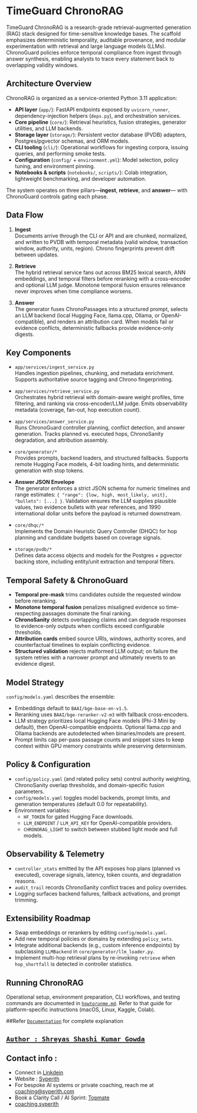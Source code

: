 # TimeGuard ChronoRAG

TimeGuard ChronoRAG is a research-grade retrieval-augmented generation (RAG)
stack designed for time-sensitive knowledge bases. The scaffold emphasizes
deterministic temporality, auditable provenance, and modular experimentation
with retrieval and large language models (LLMs). ChronoGuard policies enforce
temporal compliance from ingest through answer synthesis, enabling analysts to
trace every statement back to overlapping validity windows.

## Architecture Overview

ChronoRAG is organized as a service-oriented Python 3.11 application:

- **API layer** (`app/`): FastAPI endpoints exposed by `uvicorn_runner`,
  dependency-injection helpers (`deps.py`), and orchestration services.
- **Core pipeline** (`core/`): Retrieval heuristics, fusion strategies,
  generator utilities, and LLM backends.
- **Storage layer** (`storage/`): Persistent vector database (PVDB) adapters,
  Postgres/pgvector schemas, and ORM models.
- **CLI tooling** (`cli/`): Operational workflows for ingesting corpora,
  issuing queries, and performing smoke tests.
- **Configuration** (`config/` + `environment.yml`): Model selection, policy
  tuning, and environment pinning.
- **Notebooks & scripts** (`notebooks/`, `scripts/`): Colab integration,
  lightweight benchmarking, and developer automation.

The system operates on three pillars—**ingest**, **retrieve**, and **answer**—
with ChronoGuard controls gating each phase.

## Data Flow

1. **Ingest**  
   Documents arrive through the CLI or API and are chunked, normalized, and
   written to PVDB with temporal metadata (valid window, transaction window,
   authority, units, region). Chrono fingerprints prevent drift between updates.

2. **Retrieve**  
   The hybrid retrieval service fans out across BM25 lexical search, ANN
   embeddings, and temporal filters before reranking with a cross-encoder and
   optional LLM judge. Monotone temporal fusion ensures relevance never improves
   when time compliance worsens.

3. **Answer**  
   The generator fuses ChronoPassages into a structured prompt, selects an LLM
   backend (local Hugging Face, llama.cpp, Ollama, or OpenAI-compatible), and
   renders an attribution card. When models fail or evidence conflicts,
   deterministic fallbacks provide evidence-only digests.

## Key Components

- `app/services/ingest_service.py`  
  Handles ingestion pipelines, chunking, and metadata enrichment. Supports
  authoritative source tagging and Chrono fingerprinting.

- `app/services/retrieve_service.py`  
  Orchestrates hybrid retrieval with domain-aware weight profiles, time
  filtering, and ranking via cross-encoder/LLM judge. Emits observability
  metadata (coverage, fan-out, hop execution count).

- `app/services/answer_service.py`  
  Runs ChronoGuard controller planning, conflict detection, and answer
  generation. Tracks planned vs. executed hops, ChronoSanity degradation, and
  attribution assembly.

- `core/generator/*`  
  Provides prompts, backend loaders, and structured fallbacks. Supports remote
  Hugging Face models, 4-bit loading hints, and deterministic generation with
  stop tokens.

- **Answer JSON Envelope**  
  The generator enforces a strict JSON schema for numeric timelines and range
  estimates: `{ "range": {low, high, most_likely, unit}, "bullets": [...] }`.
  Validation ensures the LLM supplies plausible values, two evidence bullets
  with year references, and 1990 international dollar units before the payload
  is returned downstream.

- `core/dhqc/*`  
  Implements the Domain Heuristic Query Controller (DHQC) for hop planning and
  candidate budgets based on coverage signals.

- `storage/pvdb/*`  
  Defines data access objects and models for the Postgres + pgvector backing
  store, including entity/unit extraction and temporal filters.

## Temporal Safety & ChronoGuard

- **Temporal pre-mask** trims candidates outside the requested window before
  reranking.
- **Monotone temporal fusion** penalizes misaligned evidence so time-respecting
  passages dominate the final ranking.
- **ChronoSanity** detects overlapping claims and can degrade responses to
  evidence-only outputs when conflicts exceed configurable thresholds.
- **Attribution cards** embed source URIs, windows, authority scores, and
  counterfactual timelines to explain conflicting evidence.
- **Structured validation** rejects malformed LLM output; on failure the system
  retries with a narrower prompt and ultimately reverts to an evidence digest.

## Model Strategy

`config/models.yaml` describes the ensemble:

- Embeddings default to `BAAI/bge-base-en-v1.5`.
- Reranking uses `BAAI/bge-reranker-v2-m3` with fallback cross-encoders.
- LLM strategy prioritizes local Hugging Face models (Phi-3 Mini by default),
  then OpenAI-compatible endpoints. Optional llama.cpp and Ollama backends are
  autodetected when binaries/models are present.
- Prompt limits cap per-pass passage counts and snippet sizes to keep context
  within GPU memory constraints while preserving determinism.

## Policy & Configuration

- `config/policy.yaml` (and related policy sets) control authority weighting,
  ChronoSanity overlap thresholds, and domain-specific fusion parameters.
- `config/models.yaml` toggles model backends, prompt limits, and generation
  temperatures (default 0.0 for repeatability).
- Environment variables:
  - `HF_TOKEN` for gated Hugging Face downloads.
  - `LLM_ENDPOINT` / `LLM_API_KEY` for OpenAI-compatible providers.
  - `CHRONORAG_LIGHT` to switch between stubbed light mode and full models.

## Observability & Telemetry

- `controller_stats` emitted by the API exposes hop plans (planned vs executed),
  coverage signals, latency, token counts, and degradation reasons.
- `audit_trail` records ChronoSanity conflict traces and policy overrides.
- Logging surfaces backend failures, fallback activations, and prompt trimming.

## Extensibility Roadmap

- Swap embeddings or rerankers by editing `config/models.yaml`.
- Add new temporal policies or domains by extending `policy_sets`.
- Integrate additional backends (e.g., custom inference endpoints) by
  subclassing `LLMBackend` in `core/generator/llm_loader.py`.
- Implement multi-hop retrieval plans by re-invoking `retrieve` when
  `hop_shortfall` is detected in controller statistics.

## Running ChronoRAG

Operational setup, environment preparation, CLI workflows, and testing commands
are documented in [`howtorunme.md`](howtorunme.md). Refer to that guide for
platform-specific instructions (macOS, Linux, Kaggle, Colab).

##Refer [`Documentation`](https://tinyurl.com/C-RAGdoc) for complete explanation

## [`Author : Shreyas Shashi Kumar Gowda`](www.linkedin.com/in/shreyasshashi)

## Contact info :

- Connect in <a href="https://www.linkedin.com/in/shreyasshashi/" target="_blank">Linkdein</a>
- Website : <a href="https://syperith.com" target="_blank">Syperith</a>
- For bespoke AI systems or private coaching, reach me at coaching@syperith.com
- Book a Clarity Call / AI Sprint: <a href="https://topmate.io/shreyasshashi" target="_blank">Topmate</a>
- <a href="https://www.linkedin.com/company/coaching-syperith/" target="_blank">coaching.syperith</a>


